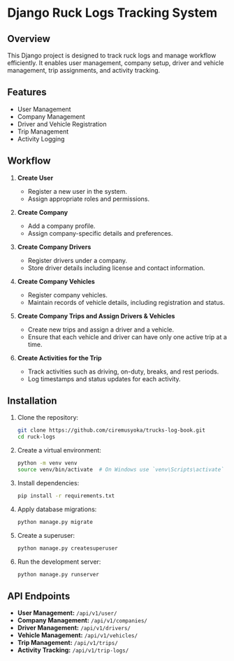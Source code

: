 # Django Ruck Logs Tracking System

## Overview
This Django project is designed to track ruck logs and manage workflow efficiently. It enables user management, company setup, driver and vehicle management, trip assignments, and activity tracking.

## Features
- User Management
- Company Management
- Driver and Vehicle Registration
- Trip Management
- Activity Logging

## Workflow
1. **Create User**
   - Register a new user in the system.
   - Assign appropriate roles and permissions.

2. **Create Company**
   - Add a company profile.
   - Assign company-specific details and preferences.

3. **Create Company Drivers**
   - Register drivers under a company.
   - Store driver details including license and contact information.

4. **Create Company Vehicles**
   - Register company vehicles.
   - Maintain records of vehicle details, including registration and status.

5. **Create Company Trips and Assign Drivers & Vehicles**
   - Create new trips and assign a driver and a vehicle.
   - Ensure that each vehicle and driver can have only one active trip at a time.

6. **Create Activities for the Trip**
   - Track activities such as driving, on-duty, breaks, and rest periods.
   - Log timestamps and status updates for each activity.

## Installation

1. Clone the repository:
   ```sh
   git clone https://github.com/ciremusyoka/trucks-log-book.git
   cd ruck-logs
   ```
2. Create a virtual environment:
   ```sh
   python -m venv venv
   source venv/bin/activate  # On Windows use `venv\Scripts\activate`
   ```
3. Install dependencies:
   ```sh
   pip install -r requirements.txt
   ```
4. Apply database migrations:
   ```sh
   python manage.py migrate
   ```
5. Create a superuser:
   ```sh
   python manage.py createsuperuser
   ```
6. Run the development server:
   ```sh
   python manage.py runserver
   ```

## API Endpoints

- **User Management:** `/api/v1/user/`
- **Company Management:** `/api/v1/companies/`
- **Driver Management:** `/api/v1/drivers/`
- **Vehicle Management:** `/api/v1/vehicles/`
- **Trip Management:** `/api/v1/trips/`
- **Activity Tracking:** `/api/v1/trip-logs/`


